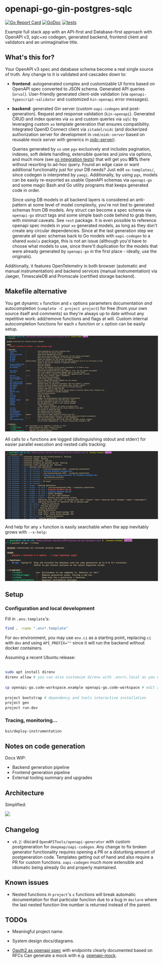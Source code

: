 # openapi-go-gin-postgres-sqlc

[![Go Report Card](https://goreportcard.com/badge/github.com/danicc097/openapi-go-gin-postgres-sqlc)](https://goreportcard.com/report/github.com/danicc097/openapi-go-gin-postgres-sqlc)
[![GoDoc](https://pkg.go.dev/badge/github.com/danicc097/openapi-go-gin-postgres-sqlc)](https://pkg.go.dev/github.com/danicc097/openapi-go-gin-postgres-sqlc)
[![tests](https://github.com/danicc097/openapi-go-gin-postgres-sqlc/actions/workflows/tests.yaml/badge.svg)](https://github.com/danicc097/openapi-go-gin-postgres-sqlc/actions/workflows/tests.yaml)

Example full stack app with an API-first and Database-first approach with OpenAPI v3, sqlc+xo codegen,
generated backend, frontend client and validators and an unimaginative title.

## What's this for?

Your OpenAPI v3 spec and database schema become a real single source of truth. Any
change to it is validated and cascades down to:

- **frontend**: autogenerated complex and customizable UI forms based on OpenAPI spec converted to JSON
  schema. Generated API queries (`orval`). User-friendly generated client-side
  validation
  (via `openapi-typescript-validator` and customized `kin-openapi` error
  messages).
- **backend**: generated Gin server (custom `oapi-codegen` and post-generation).
  Request and response validation (`kin-openapi`). Generated CRUD and index queries via `xo`
  and custom queries via `sqlc` by leveraging custom `xo` template generation
  that ensures compatibility. Integrated OpenID Connect client via
  `zitadel/oidc` (and dockerized authorization server for development in
  `cmd/oidc-server` based on reusable mock server with generics in [oidc-server](https://github.com/danicc097/oidc-server)).

  Queries generated by `xo` use `pgx` exclusively and includes
  pagination, indexes, soft delete handling, extensible queries and joins via options, and
  much more (see [xo integration
  tests](./internal/repos/postgresql/xo-templates/tests/)) that will get you
  **95%** there without resorting to ad-hoc query. Found an edge case or want additional functionality just for
  your DB needs? Just edit `xo-templates/`, since codegen is interpreted by
  `yaegi`. Additionally, by
  using `pgx`, models can be easily re-exported as usable OpenAPI schemas via
  `openapi-go` and some magic Bash and Go utility programs that keeps generated
  code in order.

  Since using DB models in all backend layers is considered an anti-pattern at
  some level of model complexity, you're not tied to generated schemas from DB
  models.
  Any struct can become a spec schema via `openapi-go` struct tags and some
  simple bash code behind to grab them, with minimal caveats. See `rest`
  package. It is even possible to reference openapi spec models in your `xo`
  generated models, as long as they don't create any circular dependencies.
  Since at the last generation step we generate all spec schemas back to Go models with `oapi-codegen` to
  a shared `models` package, this is not an issue (although you'd have to
  choose what models to use, since there'll duplication for the models
  that were already generated by `openapi-go` in the first place - ideally, use the
  originals).

Additionally, it features OpenTelemetry in both browser (automatic and
manual instrumentation) and backend services (manual instrumentation) via
Jaeger, TimescaleDB and Promscale (certified storage backend).

## Makefile alternative

You get dynamic `x` function and `x` options parameters documentation _and_
autocompletion (`complete -C project project`) for
free (from your own source itself and comments)
so they're always up to date without any repetitive work: add/remove functions
and flags at will.
Custom internal autocompletion functions for each `x` function or `x` option can be
easily setup.

![](.github/autodocs.png)

All calls to `x` functions are logged (distinguishing stdout and stderr) for easier parallel execution and nested
calls tracking:

![](.github/logging.png)

And help for any `x` function is easily searchable when the app inevitably grows
with `--x-help`:

![](.github/help-x-function.png)

## Setup

### Configuration and local development

Fill in `.env.template`'s:

```bash
find . -name ".env*.template"
```

For `dev` environment, you may use `env.ci` as a starting point,
replacing `ci` with `dev` and using `API_PREFIX=""` since it will run
the backend without docker containers.

Assuming a recent Ubuntu release:

```bash

sudo apt install direnv
direnv allow # you can also customize direnv with .envrc.local as you would a regular .envrc, see example

cp openapi-go.code-workspace.example openapi-go.code-workspace # edit as desired

project bootstrap # dependency and tools interactive installation
project gen
project run-dev
```

### Tracing, monitoring...

```bash
bin/deploy-instrumentation
```

## Notes on code generation

Docs WIP:

- Backend generation pipeline
- Frontend generation pipeline
- External tooling summary and upgrades

<!-- xo custom templates with cardinality, property comments for join and public model generation for embedding, schema from structs, spec sync -->

## Architecture

Simplified:

![](.github/system-diagram.png)

## Changelog

- `v0.2`: discard `OpenAPITools/openapi-generator` with custom postgeneration for `deepmap/oapi-codegen`. Any
  change to fix broken generator functionality requires opening a PR or a disturbing
  amount of postgeneration code. Templates getting out of hand and also require
  a PR for custom functions. `oapi-codegen` much more extensible and idiomatic
  being already Go and properly maintained.

## Known issues

- Nested functions in `project`'s `x` functions will break automatic
  documentation for that particular function due to a bug in `declare` where the last nested function line
  number is returned instead of the parent.

## TODOs

- Meaningful project name.

- System design docs/diagrams.

- [Oauth2 as openapi
  spec](https://github.com/ybelenko/oauth2_as_oas3_components/tree/master/dist/components)
  with endpoints clearly documented based on RFCs
  Can generate a mock with e.g.
  [openapi-mock](https://github.com/muonsoft/openapi-mock).

